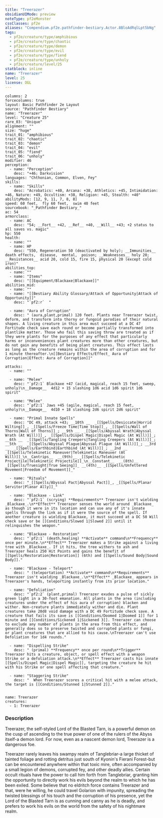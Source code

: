 ```yaml
---
title: "Treerazer"
obsidianUIMode: preview
noteType: pf2eMonster
cssClasses: pf2e
aliases: "Compendium.pf2e.pathfinder-bestiary.Actor.8BloAdRqlLpt5bNg" 
tags:
  - pf2e/creature/type/amphibious
  - pf2e/creature/type/chaotic
  - pf2e/creature/type/demon
  - pf2e/creature/type/evil
  - pf2e/creature/type/fiend
  - pf2e/creature/type/unholy
  - pf2e/creature/level/25
statblock: inline
name: "Treerazer"
level: 25
license: OGL
---
```


```statblock
columns: 2
forcecolumns: true
layout: Basic Pathfinder 2e Layout
source: "Pathfinder Bestiary"
name: "Treerazer"
level: "Creature 25"
rare_03: "Unique"
alignment: ""
size: "huge"
trait_01: "amphibious"
trait_02: "chaotic"
trait_03: "demon"
trait_04: "evil"
trait_05: "fiend"
trait_06: "unholy"
modifier: 46
perception:
  - name: "Perception"
    desc: "+46; Darkvision"
languages: "Chthonian, Common, Elven, Fey"
skills:
  - name: "Skills"
    desc: "Acrobatics: +40, Arcana: +38, Athletics: +45, Intimidation: +46, Nature: +49, Occultism: +38, Religion: +45, Stealth: +40"
abilityMods: [12, 9, 11, 7, 8, 8]
speed: 60 feet,  fly 60 feet,  swim 40 feet
sourcebook: "_Pathfinder Bestiary_"
ac: 54
armorclass:
  - name: AC
    desc: "54; __Fort__ +42, __Ref__ +40, __Will__ +43; +2 status to all saves vs. magic"
hp: 550
health:
  - name: ""
  - name: HP
    desc: "550, Regeneration 50 (deactivated by holy); __Immunities__  death effects,  disease,  mental,  poison; __Weaknesses__ holy 20; __Resistances__ acid 20, cold 15, fire 15, physical 20 (except cold iron)"
abilities_top:
  - name: ""
  - name: "Items"
    desc: "[[Equipment/Blackaxe|Blackaxe]]"
abilities_mid:
  - name: ""
  - name: "[[Bestiary Ability Glossary/Attack of Opportunity|Attack of Opportunity]]"
    desc: "`pf2:r`  "

  - name: "Aura of Corruption"
    desc: " (aura,plant,primal) 120 feet. Plants near Treerazer twist, deform, and transform into thorny or fungoid parodies of their natural shapes. A living creature in this area must succeed at a DC 47 Fortitude check save each round or become partially transformed into plantlike matter. Those who fail this saving throw are treated as if they were plants for the purposes of any effect that particularly harms or inconveniences plant creatures more than other creatures, but do not gain any benefits of being plant creatures. This effect lasts as long as the creature remains within the area of corruption and for 1 minute thereafter.\n[[Bestiary Effects/Effect_ Aura of Corruption|Effect: Aura of Corruption]]"

attacks:
  - name: ""

  - name: "Melee"
    desc: "`pf2:1` Blackaxe +47 (acid, magical, reach 15 feet, sweep, unholy)\n__Damage__  4d12 + 15 slashing 1d6 acid 1d6 spirit 1d6 spirit"

  - name: "Melee"
    desc: "`pf2:1` Jaws +45 (agile, magical, reach 15 feet, unholy)\n__Damage__  4d10 + 18 slashing 2d6 spirit 2d6 spirit"

  - name: "Primal Innate Spells"
    desc: "DC 49, attack +43; __10th __  _[[Spells/Desiccate|Horrid Wilting]]_, _[[Spells/Freeze Time|Time Stop]]_, _[[Spells/Wall of Thorns|Wall of Thorns]]_; __9th __  _[[Spells/Abyssal Wrath|Abyssal Wrath (At Will)]]_, _[[Spells/Dispel Magic|Dispel Magic (At Will)]]_; __6th __  _[[Spells/Tangling Creepers|Tangling Creepers (At Will)]]_; __5th __  _[[Spells/Abyssal Plague|Abyssal Plague (At Will)]]_; __3rd __  _[[Spells/Earthbind|Earthbind (At Will)]]_; __2nd __  _[[Spells/Telekinetic Maneuver|Telekinetic Maneuver (At Will)]]_\n__Cantrips__  __(9th)__ _[[Spells/Telekinetic Projectile|Telekinetic Projectile]]_\n__Constant__  __(8th)__ _[[Spells/Truesight|True Seeing]]_ __(4th)__ _[[Spells/Unfettered Movement|Freedom of Movement]]_"

  - name: "Rituals"
    desc: "_[[Spells/Abyssal Pact|Abyssal Pact]]_, _[[Spells/Planar Servitor|Planar Ally]]_"

  - name: "Blackaxe - Link"
    desc: "`pf2:1` (scrying) **Requirements** Treerazer isn't wielding _Blackaxe_.\n**Effect** Treerazer senses the world around _Blackaxe_ as though it were in its location and can use any of it's innate spells through the link as if it were the source of the spell. If another creature is wielding Blackaxe, it must succeed at a DC 50 Will check save or be [[Conditions/Slowed 1|Slowed 2]] until it relinquishes the weapon."

  - name: "Blackaxe - Restoration"
    desc: "`pf2:1` (death,healing) **Activate** command\n**Frequency** once per minute.\n**Effect** Treerazer makes a Strike against a living tree with _Blackaxe_. If it hits, the tree withers to ash and Treerazer heals 250 Hit Points and gains the benefit of [[Spells/Restoration|Restoration]] (6th) and [[Spells/Sound Body|Sound Body]]."

  - name: "Blackaxe - Teleport"
    desc: " (teleportation) **Activate** command\n**Requirements** Treerazer isn't wielding _Blackaxe_.\n**Effect** _Blackaxe_ appears in Treerazer's hands, teleporting instantly from its prior location."

  - name: "Defoliation"
    desc: "`pf2:2` (plant,primal) Treerazer exudes a pulse of sickly green light in a 30-foot emanation. All plants in the area (including creatures under the effect of his aura of corruption) blacken and wither. Non-creature plants immediately wither and die. Plant creatures take 20d8 void damage with a DC 49 Fortitude check save. A creature that fails its save is [[Conditions/Doomed 1|Doomed 1]] for 1 minute and [[Conditions/Sickened 1|Sickened 3]]. Treerazer can choose to exclude any number of plants in the area from this effect, and generally does so to preserve twisted and corrupted plants or fungi, or plant creatures that are allied to his cause.\nTreerazer can't use Defoliation for 1d4 rounds."

  - name: "Dispelling Strike"
    desc: " (primal) **Frequency** once per round\n**Trigger** Treerazer hits a creature, object, or spell effect with a weapon Strike or a defoliation attack.\n**Effect** Treerazer casts his innate [[Spells/Dispel Magic|Dispel Magic]], targeting the creature he hit with his Strike or one spell affecting that creature."

  - name: "Staggering Strike"
    desc: "  When Treerazer scores a critical hit with a melee attack, the target is [[Conditions/Stunned 1|Stunned 2]]."
 
```

```encounter-table
name: Treerazer
creatures:
  - 1: Treerazer
```


### Description
Treerazer, the self-styled Lord of the Blasted Tarn, is a powerful demon on the cusp of ascending to the true power of one of the rulers of the Abyss itself-a demon lord. For now, even as a nascent demon lord, Treerazer is a dangerous foe.

Treerazer rarely leaves his swampy realm of Tanglebriar-a large thicket of tainted foliage and rotting detritus just south of Kyonin's Fierani Forest-but can be encountered anywhere within that toxic mire, often accompanied by a small legion of demons, corrupted fey, and other deadly allies. Certain occult rituals have the power to call him forth from Tanglebriar, granting him the opportunity to directly work his evils beyond the realm to which he has been exiled. Some believe that no eldritch force contains Treerazer and that, were he willing, he could travel Golarion with impunity, spreading the twisted blessings of his touch and the corruption of his presence, yet the Lord of the Blasted Tarn is as cunning and canny as he is deadly, and prefers to work his evils on the world from the safety of his nightmare realm.
